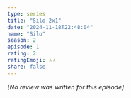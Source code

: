 ```yaml
---
type: series
title: "Silo 2x1"
date: "2024-11-18T22:48:04"
name: "Silo"
season: 2
episode: 1
rating: 2
ratingEmoji: ⭐️⭐️
share: false
---
```


*[No review was written for this episode]*
